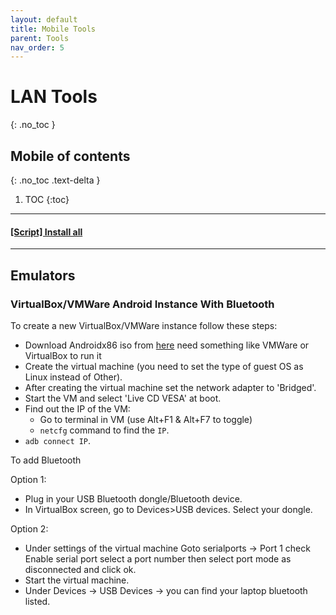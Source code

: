 ```yaml
---
layout: default
title: Mobile Tools
parent: Tools
nav_order: 5
---
```


# LAN Tools
{: .no_toc }

## Mobile of contents
{: .no_toc .text-delta }

1. TOC
{:toc}

---

#### [\[Script\] Install all](https://github.com/caioMichele/JAM_Session/tree/master/docs/Scripts/Installers)

---

## Emulators

### VirtualBox/VMWare Android Instance With Bluetooth
To create a new VirtualBox/VMWare instance follow these steps:  
* Download Androidx86 iso from [here](https://www.android-x86.org/)
need something like VMWare or VirtualBox to run it 
* Create the virtual machine (you need to set the type of guest OS as Linux instead of Other).
* After creating the virtual machine set the network adapter to 'Bridged'. 
* Start the VM and select 'Live CD VESA' at boot.
* Find out the IP of the VM:
  * Go to terminal in VM (use Alt+F1 & Alt+F7 to toggle) 
  * `netcfg` command to find the `IP`.
* `adb connect IP`. 

To add Bluetooth 

Option 1: 
* Plug in your USB Bluetooth dongle/Bluetooth device.
* In VirtualBox screen, go to Devices>USB devices. Select your dongle.

Option 2:
* Under settings of the virtual machine Goto serialports -> Port 1 check Enable serial port select a port number then select port mode as disconnected and click ok. 
* Start the virtual machine. 
* Under Devices -> USB Devices -> you can find your laptop bluetooth listed. 
 